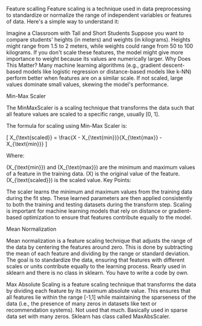 Feature scalling
Feature scaling is a technique used in data preprocessing to standardize or normalize the range of independent variables or features of data. Here's a simple way to understand it:

Imagine a Classroom with Tall and Short Students Suppose you want to compare students' heights (in meters) and weights (in kilograms). Heights might range from 1.5 to 2 meters, while weights could range from 50 to 100 kilograms. If you don't scale these features, the model might give more importance to weight because its values are numerically larger. Why Does This Matter? Many machine learning algorithms (e.g., gradient descent-based models like logistic regression or distance-based models like k-NN) perform better when features are on a similar scale. If not scaled, large values dominate small values, skewing the model's performance.

Min-Max Scaler

The MinMaxScaler is a scaling technique that transforms the data such that all feature values are scaled to a specific range, usually [0, 1].

The formula for scaling using Min-Max Scaler is:

[ X_{\text{scaled}} = \frac{X - X_{\text{min}}}{X_{\text{max}} - X_{\text{min}}} ]

Where:

(X_{\text{min}}) and (X_{\text{max}}) are the minimum and maximum values of a feature in the training data.
(X) is the original value of the feature.
(X_{\text{scaled}}) is the scaled value.
Key Points:

The scaler learns the minimum and maximum values from the training data during the fit step.
These learned parameters are then applied consistently to both the training and testing datasets during the transform step.
Scaling is important for machine learning models that rely on distance or gradient-based optimization to ensure that features contribute equally to the model.

Mean Normalization

Mean normalization is a feature scaling technique that adjusts the range of the data by centering the features around zero. This is done by subtracting the mean of each feature and dividing by the range or standard deviation. The goal is to standardize the data, ensuring that features with different scales or units contribute equally to the learning process. Rearly used in sklearn and there is no class in sklearn. You have to write a code by own.

Max Absolute Scaling is a feature scaling technique that transforms the data by dividing each feature by its maximum absolute value. This ensures that all features lie within the range [-1,1] while maintaining the sparseness of the data (i.e., the presence of many zeros in datasets like text or recommendation systems). Not used that much. Basically used in sparse data set with many zeros. Sklearn has class called MaxAbsScaler.
